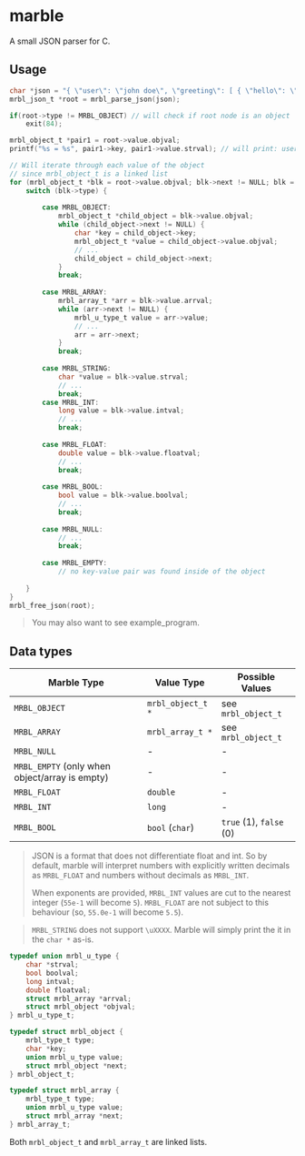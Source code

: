 # marble

A small JSON parser for C.

## Usage

```c
char *json = "{ \"user\": \"john doe\", \"greeting\": [ { \"hello\": \"world\" }, { \"stuff\": 42 } ] }";
mrbl_json_t *root = mrbl_parse_json(json);

if(root->type != MRBL_OBJECT) // will check if root node is an object
    exit(84);

mrbl_object_t *pair1 = root->value.objval;
printf("%s = %s", pair1->key, pair1->value.strval); // will print: user = john doe

// Will iterate through each value of the object
// since mrbl_object_t is a linked list
for (mrbl_object_t *blk = root->value.objval; blk->next != NULL; blk = blk->next) {
    switch (blk->type) {
    
        case MRBL_OBJECT:
            mrbl_object_t *child_object = blk->value.objval;
            while (child_object->next != NULL) {
                char *key = child_object->key;
                mrbl_object_t *value = child_object->value.objval;
                // ...
                child_object = child_object->next;
            }
            break;
        
        case MRBL_ARRAY:
            mrbl_array_t *arr = blk->value.arrval;
            while (arr->next != NULL) {
                mrbl_u_type_t value = arr->value;
                // ...
                arr = arr->next;
            }
            break;
        
        case MRBL_STRING:
            char *value = blk->value.strval;
            // ...
            break;
        case MRBL_INT:
            long value = blk->value.intval;
            // ...
            break;
        
        case MRBL_FLOAT:
            double value = blk->value.floatval;
            // ...
            break;
        
        case MRBL_BOOL:
            bool value = blk->value.boolval;
            // ...
            break;
        
        case MRBL_NULL:
            // ...
            break;
        
        case MRBL_EMPTY:
            // no key-value pair was found inside of the object
        
    }
}
mrbl_free_json(root);
```

> You may also want to see example_program.

## Data types

| Marble Type       | Value Type        | Possible Values         |
|-------------------|-------------------|-------------------------|
| `MRBL_OBJECT`     | `mrbl_object_t *` | see `mrbl_object_t`     |
| `MRBL_ARRAY`      | `mrbl_array_t *`  | see `mrbl_object_t`     |
| `MRBL_NULL`       | -                 | -                       |
| `MRBL_EMPTY` (only when object/array is empty) | - | -          | 
| `MRBL_FLOAT`      | `double`          | -                       |
| `MRBL_INT`        | `long`            | -                       |
| `MRBL_BOOL`       | `bool` (`char`)   | `true` (1), `false` (0) |

> JSON is a format that does not differentiate float and int. So by default, marble will interpret numbers with explicitly written decimals as `MRBL_FLOAT` and numbers without decimals as `MRBL_INT`.
>
> When exponents are provided, `MRBL_INT` values are cut to the nearest integer (`55e-1` will become `5`). `MRBL_FLOAT` are not subject to this behaviour (so, `55.0e-1` will become `5.5`).

> `MRBL_STRING` does not support `\uXXXX`. Marble will simply print the it in the `char *` as-is.

```c
typedef union mrbl_u_type {
    char *strval;
    bool boolval;
    long intval;
    double floatval;
    struct mrbl_array *arrval;
    struct mrbl_object *objval;
} mrbl_u_type_t;

typedef struct mrbl_object {
    mrbl_type_t type;
    char *key;
    union mrbl_u_type value;
    struct mrbl_object *next;
} mrbl_object_t;

typedef struct mrbl_array {
    mrbl_type_t type;
    union mrbl_u_type value;
    struct mrbl_array *next;
} mrbl_array_t;
```
Both `mrbl_object_t` and `mrbl_array_t` are linked lists.
